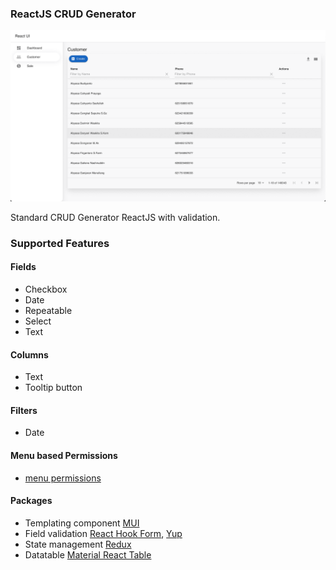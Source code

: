 ### ReactJS CRUD Generator

![image info](./images/ss.png)

Standard CRUD Generator ReactJS with validation.

### Supported Features

#### Fields

- Checkbox
- Date
- Repeatable
- Select
- Text

#### Columns

- Text
- Tooltip button

#### Filters

- Date

#### Menu based Permissions

- [menu permissions](https://github.com/starmoozie/react-crud-generator/blob/main/src/constants/menu.js)

#### Packages

- Templating component [MUI](https://mui.com/)
- Field validation [React Hook Form](https://react-hook-form.com/), [Yup](https://github.com/jquense/yup)
- State management [Redux](https://redux.js.org/)
- Datatable [Material React Table](https://www.material-react-table.com/)
